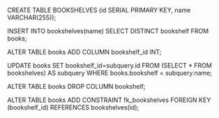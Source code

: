 <!-- Create bookshelves table -->
CREATE TABLE BOOKSHELVES (id SERIAL PRIMARY KEY, name VARCHAR(255));

<!-- Select distinct bookshelves from the books table and insert into the bookshelves table -->
INSERT INTO bookshelves(name) SELECT DISTINCT bookshelf FROM books;

<!-- Alter the books table to include a field for bookshelf id -->
ALTER TABLE books ADD COLUMN bookshelf_id INT;

<!-- Retrieves the primary key on each bookshelf and fills in the bookshelf id field in the books table -->
UPDATE books SET bookshelf_id=subquery.id FROM (SELECT * FROM bookshelves) AS subquery WHERE books.bookshelf = subquery.name;

<!-- Remove the bookshelf table from the books table, which is no longer needed -->
ALTER TABLE books DROP COLUMN bookshelf;

<!-- Set the bookshelf_id as the foreign key of the books table -->
ALTER TABLE books ADD CONSTRAINT fk_bookshelves FOREIGN KEY (bookshelf_id) REFERENCES bookshelves(id);

